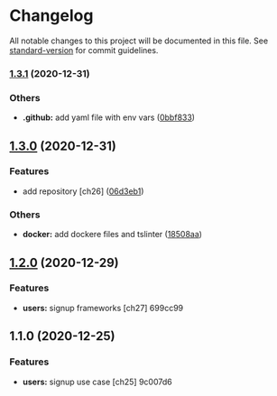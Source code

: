 # Changelog

All notable changes to this project will be documented in this file. See [standard-version](https://github.com/conventional-changelog/standard-version) for commit guidelines.

### [1.3.1](https://github.com/brucegroverlee/crowdcheck-backend/compare/v1.3.0...v1.3.1) (2020-12-31)


### Others

* **.github:** add yaml file with env vars ([0bbf833](https://github.com/brucegroverlee/crowdcheck-backend/commit/0bbf83305dce3581c9f247eda9191546f0426197))

## [1.3.0](https://github.com/brucegroverlee/crowdcheck-backend/compare/v1.2.0...v1.3.0) (2020-12-31)


### Features

* add repository [ch26] ([06d3eb1](https://github.com/brucegroverlee/crowdcheck-backend/commit/06d3eb1ffe1df86d0e72561d63f48827a29e139e))


### Others

* **docker:** add dockere files and tslinter ([18508aa](https://github.com/brucegroverlee/crowdcheck-backend/commit/18508aa2a23cef7bccd14d826efeb8f705fa6875))

## [1.2.0](///compare/v1.1.0...v1.2.0) (2020-12-29)


### Features

* **users:** signup frameworks [ch27] 699cc99

## 1.1.0 (2020-12-25)


### Features

* **users:** signup use case [ch25] 9c007d6
